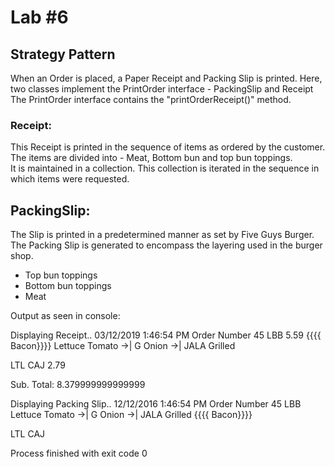 # Lab #6

## Strategy Pattern

When an Order is placed, a Paper Receipt and Packing Slip is printed. 
Here, two classes implement the PrintOrder interface -  PackingSlip and Receipt  
The PrintOrder interface contains the "printOrderReceipt()" method. 

### Receipt: 
This Receipt is printed in the sequence of items as ordered by the customer.  
The items are divided into - Meat, Bottom bun and top bun toppings.   
It is maintained in a collection. 
This collection is iterated in the sequence in which items were requested.

## PackingSlip:  
The Slip is printed in a predetermined manner as set by Five Guys Burger. 
The Packing Slip is generated to encompass the layering used in the burger shop.
 - Top bun toppings  
 - Bottom bun toppings  
 - Meat 
 
 Output as seen in console:
 
 
Displaying Receipt..
03/12/2019    1:46:54 PM
Order Number 45
LBB			5.59
{{{{ Bacon}}}}
Lettuce
Tomato
->| G Onion
->| JALA Grilled


LTL CAJ			2.79


Sub. Total:		8.379999999999999


Displaying Packing Slip..
12/12/2016    1:46:54 PM
Order Number 45
LBB
Lettuce
Tomato
->| G Onion
->| JALA Grilled
{{{{ Bacon}}}}


LTL CAJ



Process finished with exit code 0

 